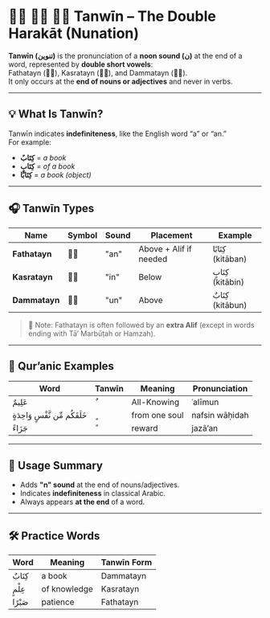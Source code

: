 # ◌ً ◌ٍ ◌ٌ Tanwīn – The Double Harakāt (Nunation)

**Tanwīn (تنوين)** is the pronunciation of a **noon sound (ن)** at the end of a word, represented by **double short vowels**:  
Fathatayn (◌ً), Kasratayn (◌ٍ), and Dammatayn (◌ٌ).  
It only occurs at the **end of nouns or adjectives** and never in verbs.

---

## 💡 What Is Tanwīn?

Tanwīn indicates **indefiniteness**, like the English word “a” or “an.”  
For example:

- **كِتَابٌ** = _a book_
- **كِتَابٍ** = _of a book_
- **كِتَابًا** = _a book (object)_

---

## 🎧 Tanwīn Types

| Name          | Symbol | Sound | Placement              | Example            |
| ------------- | ------ | ----- | ---------------------- | ------------------ |
| **Fathatayn** | ◌ً     | "an"  | Above + Alif if needed | كِتَابًا (kitāban) |
| **Kasratayn** | ◌ٍ     | "in"  | Below                  | كِتَابٍ (kitābin)  |
| **Dammatayn** | ◌ٌ     | "un"  | Above                  | كِتَابٌ (kitābun)  |

> 📌 Note: Fathatayn is often followed by an **extra Alif** (except in words ending with Tā’ Marbūṭah or Hamzah).

---

## 📖 Qur’anic Examples

| Word                             | Tanwīn | Meaning       | Pronunciation  |
| -------------------------------- | ------ | ------------- | -------------- |
| عَلِيمٌ                          | ٌ      | All-Knowing   | ʿalīmun        |
| خَلَقَكُم مِّن نَّفْسٍ وَاحِدَةٍ | ٍ      | from one soul | nafsin wāḥidah |
| جَزَاءً                          | ً      | reward        | jazā’an        |

---

## 📌 Usage Summary

- Adds **"n" sound** at the end of nouns/adjectives.
- Indicates **indefiniteness** in classical Arabic.
- Always appears **at the end** of a word.

---

## 🛠 Practice Words

| Word    | Meaning      | Tanwīn Form |
| ------- | ------------ | ----------- |
| كِتَابٌ | a book       | Dammatayn   |
| عِلْمٍ  | of knowledge | Kasratayn   |
| صَبْرًا | patience     | Fathatayn   |
